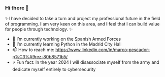 ### Hi there 👋


 ✨I have decided to take a turn and project my professional future in the field of programming. I am very keen on this area, and I feel that I can build value for people through technology. ✨ 

- 🔭 I’m currently working on the Spanish Armed Forces
- 🌱 I’m currently learning Python in the Madrid City Hall
- 📫 How to reach me: https://www.linkedin.com/in/marco-pescador-p%C3%A9rez-80b8571b5/
- ⚡ Fun fact: In the year 2024 I will disassociate myself from the army and dedicate myself entirely to cybersecurity


